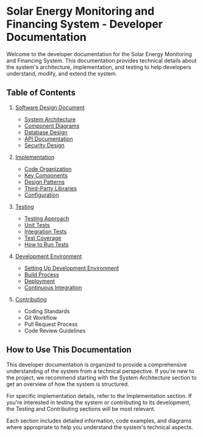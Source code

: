 # Solar Energy Monitoring and Financing System - Developer Documentation

Welcome to the developer documentation for the Solar Energy Monitoring and Financing System. This documentation provides technical details about the system's architecture, implementation, and testing to help developers understand, modify, and extend the system.

## Table of Contents

1. [Software Design Document](./design/README.md)
   - [System Architecture](./design/architecture.md)
   - [Component Diagrams](./design/components.md)
   - [Database Design](./design/database.md)
   - [API Documentation](./design/api.md)
   - [Security Design](./design/security.md)

2. [Implementation](./implementation/README.md)
   - [Code Organization](./implementation/code_organization.md)
   - [Key Components](./implementation/key_components.md)
   - [Design Patterns](./implementation/design_patterns.md)
   - [Third-Party Libraries](./implementation/libraries.md)
   - [Configuration](./implementation/configuration.md)

3. [Testing](./testing/README.md)
   - [Testing Approach](./testing/approach.md)
   - [Unit Tests](./testing/unit_tests.md)
   - [Integration Tests](./testing/integration_tests.md)
   - [Test Coverage](./testing/coverage.md)
   - [How to Run Tests](./testing/running_tests.md)

4. [Development Environment](./development/README.md)
   - [Setting Up Development Environment](./development/setup.md)
   - [Build Process](./development/build.md)
   - [Deployment](./development/deployment.md)
   - [Continuous Integration](./development/ci.md)

5. [Contributing](./contributing.md)
   - Coding Standards
   - Git Workflow
   - Pull Request Process
   - Code Review Guidelines

## How to Use This Documentation

This developer documentation is organized to provide a comprehensive understanding of the system from a technical perspective. If you're new to the project, we recommend starting with the System Architecture section to get an overview of how the system is structured.

For specific implementation details, refer to the Implementation section. If you're interested in testing the system or contributing to its development, the Testing and Contributing sections will be most relevant.

Each section includes detailed information, code examples, and diagrams where appropriate to help you understand the system's technical aspects.